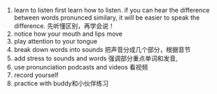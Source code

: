 1. learn to listen
first learn how to listen. if you can hear the difference between  words pronunced similary, it will be easier to speak the difference. 先听懂区别，再学会说！
2. notice how your mouth and lips move
3. play attention to your tongue
4. break down words into sounds 把声音分成几个部分，根据音节
5. add stress to sounds and words 强调部分重点单词和发音,
6. use pronunciation podcasts and videos 看视频
7. record yourself
8. practice with buddy和小伙伴练习
